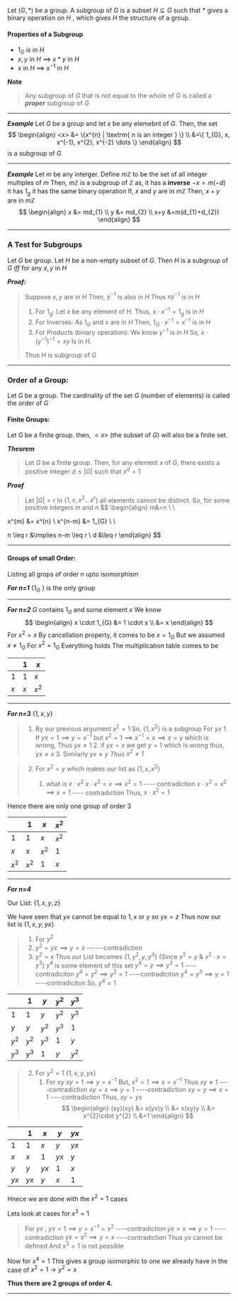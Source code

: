 Let $(G, \ast)$ be a group. A subgroup of $G$ is a subset $H  \subseteq  G$ such that $\ast$  gives a binary operation on $H$ , which gives $H$ the structure of a group.

#### Properties of a Subgroup

- $1_{G}$ is in $H$
- $x, y$ in $H$  $\implies$ $x \ast y$ in $H$
- $x$ in $H$ $\implies$ $x^{-1}$ in $H$

**Note**
> Any subgroup of $G$ that is not equal to the whole of $G$ is called a ***proper*** subgroup of $G$

-----------------------------------------

***Example***
	Let $G$ be a group and let $x$ be any elemebnt of $G$.
	Then, the set
$$
\begin{align}
<x> &= \{x^{n} | \textrm{ n is an integer } \} \\
&=\{ 1_{G}, x, x^{-1}, x^{2}, x^{-2} \dots \}
\end{align}
$$
	is a subgroup of $G$
	
------------------------------------------------------

***Example***
	Let $m$ be any interger.
	Define $m\mathbb{Z}$ to be the set of all integer multiples of $m$
	Then, $m\mathbb{Z}$ is a subgroup of $\mathbb{Z}$ as,
		it has a **inverse**
			$-x = m(-d)$
		it has $1_{g}$
		it has the same binary operation
			If, $x$ and $y$ are in $m\mathbb{Z}$
			Then, $x+y$ are in $m\mathbb{Z}$
$$
\begin{align}
x &= md_{1} \\
y &= md_{2} \\
x+y &=m(d_{1}+d_{2})
\end{align}
$$

-----------------------------------------

### A Test for Subgroups

Let $G$ be group. Let $H$ be a non-empty subset of $G$. 
Then $H$ is a subgroup of $G$ $iff$ for any $x, y$ in $H$

***Proof:***
> Suppose $x,y$ are in $H$
> Then, $y^{-1}$ is also in $H$
> Thus $xy^{-1}$ is in $H$
> 
> 1. For $1_{g}$:
> 	   Let $x$ be any element of $H$.
> 	   Thus, $x\cdot x^{-1} = 1_{g}$ is in $H$
> 2. For Inverses:
> 	   As $1_{G}$ and $x$ are in $H$
> 	   Then, 
> 		   $1_{G}\cdot x^{-1} = x^{-1}$ 
> 	   is in $H$
> 3. For Products (binary operation):
>    We know $y^{-1}$ is in $H$
>    So, 
> 	   $x\cdot (y^{-1})^{-1} = xy$
> 	Is in $H$.
> 	
> Thus $H$ is subgroup of $G$


---------------------------------------------------

### Order of a Group:

Let $G$ be a group. The cardinality of the set $G$ (number of elements) is called the order of $G$

#### Finite Groups:

Let $G$ be a finite group.
then, $<x>$ (the subset of $G$) will also be a finite set.

***Theorem***
> Let $G$ be a finite group. Then, for any element $x$ of $G$, there exists a positive integer $d \leq |G|$ such that $x^{d} = 1$

***Proof***
> Let $|G| = r$
> In {$1, x, x^{2}\dots x^{r}$} all elements cannot be distinct.
> So, for some positive integers $m$ and $n$
$$
\begin{align}
m&<n \\ \\

x^{m} &= x^{n} \\
x^{n-m} &= 1_{G} \\ \\

n \leq r &\implies n-m \leq r \\
d &\leq r
\end{align}
$$

--------------------------------------
#### Groups of small Order:

Listing all grops of order $n$ upto isomorphism

***For n=1***
	{$1_{G}$ } is the only group

------------------------

***For n=2***
	$G$ contains $1_{G}$ and some element $x$
	We know
$$
\begin{align}
x \cdot 1_{G} &= 1 \cdot x \\
&= x
\end{align}
$$
	For $x^{2}=x$
		By cancellation property, it comes to be $x=1_{G}$
		But we assumed $x \ne 1_{G}$ 
	For $x^{2} = 1_{G}$
		Everything holds
	The multiplication table comes to be

|     | 1   | $x$     |
| --- | --- | ------- |
| 1   | 1   | $x$     |
| $x$ | $x$ | $x^{2}$ |

-------------------------------------------

***For n=3***
	$\{1, x,y\}$
	
>	1. By our previous argument 
		$x^{2} = 1$
		So, 
			$\{1, x^{2}\}$ is a subgroup
	  For $yx$
	  1. If $yx=1 \implies y=x^{-1}$
		  but $x^{2}=1 \implies x^{-1}=x \implies x=y$
		  which is wrong, Thus $yx \ne 1$
	  2. if $yx=x$ we get $y=1$
	     which is wrong thus, $yx \ne x$
	  3. Similarly $yx \ne y$
	  *Thus $x^{2} \ne 1$*

>  2. For $x^{2} = y$
>     which makes our list as $\{1,x, x^{2}\}$
>     
>     1. what is $x \cdot x^{2}$
>        $x \cdot x^{2}=x \implies x^{2} = 1$   ---- contradiction
>        $x \cdot x^{2} = x^{2} \implies x=1$   ---- contradiction
>        Thus,
> 	       $x \cdot x^{2} = 1$

Hence there are only one group of order $3$

|      | 1       | $x$     | $x^{2}$ |
| ------- | ------- | ------- | ------- |
| 1       | 1       | $x$     | $x^{2}$ |
| $x$       | $x$     | $x^{2}$ | $1$     |
| $x^{2}$ | $x^{2}$ | $1$     | $x$     |

------------------------------------------

***For n=4***

Our List: $\{1, x, y, z\}$

We have seen that $yx$ cannot be equal to $1,x$ or $y$ so $yx=z$
Thus now our list is 
	$\{1,x,y,yx\}$

>1. For $y^{2}$
>   1. $y^{2}=yx \implies y=x$    ------contradiction
>   2. $y^{2}=x$
>      Thus our List becomes
>      $\{1,y^{2}, y, y^{3}\}$      (Since $x^{2}=y$ & $x^{2}\cdot x= y^{3}$)
>      $y^{4}$ is some element of this set
> 	     $y^{4}=y \implies y^{3}=1$                     ----contradiciton
> 	     $y^{4}=y^{2} \implies y^{2}=1$                    ----contradiciton
> 	     $y^{4}=y^{3} \implies y=1$                     ----contradiciton
> 	     So,
> 		     $y^{4}=1$

|         | 1   | $y$ | $y^{2}$ | $y^{3}$ |
| ------- | --- | --- | ------- | ------- |
| 1       | 1 | $y$ | $y^{2}$| $y^{3}$ |
| $y$     |    $y$ |  $y^{2}$   |   $y^{3}$      |    1     |
| $y^{2}$ |   $y^{2}$  |  $y^{3}$   |       1  |     $y$    |
| $y^{3}$ |   $y^{3}$  |   1  |      $y$ |      $y^{2}$   |

> 2. For $y^{2} = 1$
>    $\{1,x,y,yx\}$
>    1. For $xy$
>       $xy=1 \implies y=x^{-1}$
>       But, $x^{2}=1 \implies x=x^{-1}$
>       Thus $xy \ne 1$                                   ----contradiction
>       $xy = x \implies y=1$                         ----contradiction
>       $xy=y \implies x=1$                         ----contradiction
>       Thus,
> 	      $xy=yx$
$$
\begin{align}
(xy)(xy) &= x(yx)y \\
&= x(xy)y \\
&= x^{2}\cdot y^{2} \\
&=1
\end{align}
$$


|      | $1$  | $x$  | $y$  | $yx$ |
| ---- | ---- | ---- | ---- | ---- |
| $1$  | $1$  | $x$  | $y$  | $yx$ |
| $x$  | $x$  | $1$  | $yx$ | $y$  |
| $y$  | $y$  | $yx$ | $1$  | $x$  |
| $yx$ | $yx$ | $y$  | $x$  | $1$  | 

Hnece we are done with the $x^{2}=1$ cases

Lets look at cases for $x^{3}=1$

> For $yx$ , 
> 	$yx=1 \implies y=x^{-1}=x^{2}$                  ----contradiction
> 	$yx=x \implies y=1$                              ----contradiction
> 	$yx=x^{2} \implies y=x$                            ----contradiction
> Thus $yx$ cannot be defined
> And $x^{3}=1$ is not possible

Now for $x^{4}=1$
	This gives a group isomorphic to one we already have in the case of $x^{2}=1 \rightarrow y^{2}=x$

**Thus there are 2 groups of order 4.**

---------------------------------------------





